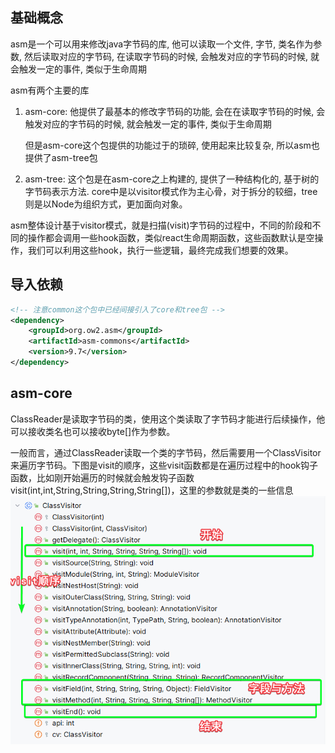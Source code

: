 ## 基础概念
asm是一个可以用来修改java字节码的库, 他可以读取一个文件, 字节, 类名作为参数, 然后读取对应的字节码, 在读取字节码的时候, 会触发对应的字节码的时候, 就会触发一定的事件, 类似于生命周期

asm有两个主要的库
1. asm-core: 他提供了最基本的修改字节码的功能, 会在在读取字节码的时候, 会触发对应的字节码的时候, 就会触发一定的事件, 类似于生命周期 
 
   但是asm-core这个包提供的功能过于的琐碎, 使用起来比较复杂, 所以asm也提供了asm-tree包
2. asm-tree: 这个包是在asm-core之上构建的, 提供了一种结构化的, 基于树的字节码表示方法. core中是以visitor模式作为主心骨，对于拆分的较细，tree则是以Node为组织方式，更加面向对象。


asm整体设计基于visitor模式，就是扫描(visit)字节码的过程中，不同的阶段和不同的操作都会调用一些hook函数，类似react生命周期函数，这些函数默认是空操作，我们可以利用这些hook，执行一些逻辑，最终完成我们想要的效果。
## 导入依赖
~~~xml
<!-- 注意common这个包中已经间接引入了core和tree包 -->
<dependency>
	<groupId>org.ow2.asm</groupId>
	<artifactId>asm-commons</artifactId>
	<version>9.7</version>
</dependency>
~~~

## asm-core
ClassReader是读取字节码的类，使用这个类读取了字节码才能进行后续操作，他可以接收类名也可以接收byte[]作为参数。

一般而言，通过ClassReader读取一个类的字节码，然后需要用一个ClassVisitor来遍历字节码。下图是visit的顺序，这些visit函数都是在遍历过程中的hook钩子函数，比如刚开始遍历的时候就会触发钩子函数visit(int,int,String,String,String,String[])，这里的参数就是类的一些信息
![img_1.png](img_1.png)